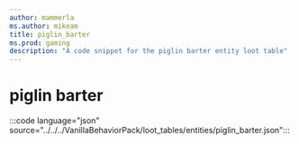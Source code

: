 ```yaml
---
author: mammerla
ms.author: mikeam
title: piglin_barter
ms.prod: gaming
description: "A code snippet for the piglin barter entity loot table"
---
```


# piglin barter

:::code language="json" source="../../../VanillaBehaviorPack/loot_tables/entities/piglin_barter.json":::
